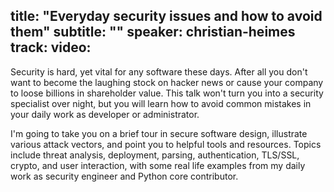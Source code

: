 title: "Everyday security issues and how to avoid them"
subtitle: ""
speaker: christian-heimes
track: 
video:
---
Security is hard, yet vital for any software these days. After all you don't want to become the laughing stock on hacker news or cause your company to loose billions in shareholder value. This talk won't turn you into a security specialist over night, but you will learn how to avoid common mistakes in your daily work as developer or administrator.

I'm going to take you on a brief tour in secure software design, illustrate various attack vectors, and point you to helpful tools and resources. Topics include threat analysis, deployment, parsing, authentication, TLS/SSL, crypto, and user interaction, with some real life examples from my daily work as security engineer and Python core contributor.